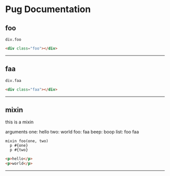 # Pug Documentation 

## foo




```jade
div.foo
```

```html
<div class="foo"></div>
```


---


## faa




```jade
div.faa
```

```html
<div class="faa"></div>
```


---


## mixin
this is a mixin


arguments
 one: hello
 two: world
foo: faa
beep: boop
list: foo faa

```jade
mixin foo(one, two)
  p #{one}
  p #{two}
```

```html
<p>hello</p>
<p>world</p>
```


---


